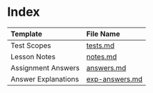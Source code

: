 # Index #

| Template | File Name |
| :------------------- | :------------------- | 
| Test Scopes | [tests.md](/template/tests.md) |
| Lesson Notes | [notes.md](/template/notes.md) |
| Assignment Answers | [answers.md](/template/answers.md) |
| Answer Explanations | [exp-answers.md](/template/exp-answers.md) |